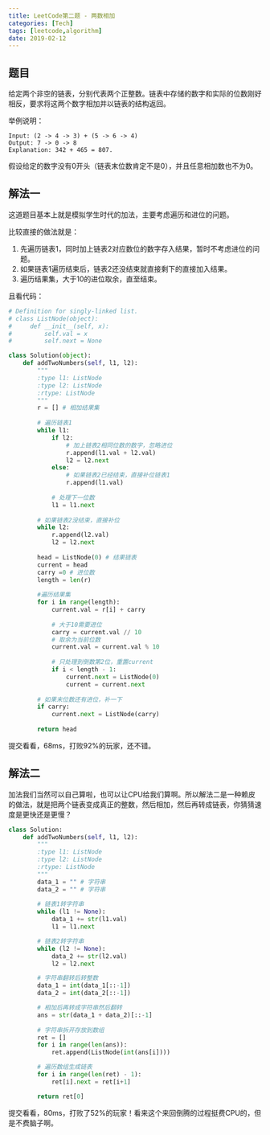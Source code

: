 ```yaml
---
title: LeetCode第二题 - 两数相加
categories: [Tech]
tags: [leetcode,algorithm]
date: 2019-02-12
---
```


## 题目

给定两个非空的链表，分别代表两个正整数。链表中存储的数字和实际的位数刚好相反，要求将这两个数字相加并以链表的结构返回。

举例说明：

```
Input: (2 -> 4 -> 3) + (5 -> 6 -> 4)
Output: 7 -> 0 -> 8
Explanation: 342 + 465 = 807.
```

假设给定的数字没有0开头（链表末位数肯定不是0），并且任意相加数也不为0。

## 解法一

这道题目基本上就是模拟学生时代的加法，主要考虑遍历和进位的问题。

比较直接的做法就是：

1. 先遍历链表1，同时加上链表2对应数位的数字存入结果，暂时不考虑进位的问题。
2. 如果链表1遍历结束后，链表2还没结束就直接剩下的直接加入结果。
3. 遍历结果集，大于10的进位取余，直至结束。

且看代码：

```python
# Definition for singly-linked list.
# class ListNode(object):
#     def __init__(self, x):
#         self.val = x
#         self.next = None

class Solution(object):
    def addTwoNumbers(self, l1, l2):
        """
        :type l1: ListNode
        :type l2: ListNode
        :rtype: ListNode
        """
        r = [] # 相加结果集
        
        # 遍历链表1
        while l1:
            if l2: 
                # 加上链表2相同位数的数字，忽略进位
                r.append(l1.val + l2.val)
                l2 = l2.next
            else:
                # 如果链表2已经结束，直接补位链表1
                r.append(l1.val)
            
            # 处理下一位数
            l1 = l1.next
        
        # 如果链表2没结束，直接补位
        while l2:
            r.append(l2.val)
            l2 = l2.next
        
        head = ListNode(0) # 结果链表
        current = head
        carry =0 # 进位数
        length = len(r)
        
        #遍历结果集
        for i in range(length):
            current.val = r[i] + carry
            
            # 大于10需要进位
            carry = current.val // 10
            # 取余为当前位数
            current.val = current.val % 10
            
            # 只处理到倒数第2位，重置current
            if i < length - 1:
                current.next = ListNode(0)
                current = current.next
        
        # 如果末位数还有进位，补一下
        if carry:
            current.next = ListNode(carry)
                
        return head
```

提交看看，68ms，打败92%的玩家，还不错。

## 解法二

加法我们当然可以自己算啦，也可以让CPU给我们算啊。所以解法二是一种赖皮的做法，就是把两个链表变成真正的整数，然后相加，然后再转成链表，你猜猜速度是更快还是更慢？

```python
class Solution:
    def addTwoNumbers(self, l1, l2):
        """
        :type l1: ListNode
        :type l2: ListNode
        :rtype: ListNode
        """
        data_1 = "" # 字符串
        data_2 = "" # 字符串
        
        # 链表1转字符串
        while (l1 != None):
            data_1 += str(l1.val)
            l1 = l1.next

		# 链表2转字符串
        while (l2 != None):
            data_2 += str(l2.val)
            l2 = l2.next

		# 字符串翻转后转整数
        data_1 = int(data_1[::-1])
        data_2 = int(data_2[::-1])

        # 相加后再转成字符串然后翻转
        ans = str(data_1 + data_2)[::-1]
		
        # 字符串拆开存放到数组
        ret = []
        for i in range(len(ans)):
            ret.append(ListNode(int(ans[i])))

        # 遍历数组生成链表
        for i in range(len(ret) - 1):
            ret[i].next = ret[i+1]

        return ret[0]
```

提交看看，80ms，打败了52%的玩家！看来这个来回倒腾的过程挺费CPU的，但是不费脑子啊。

